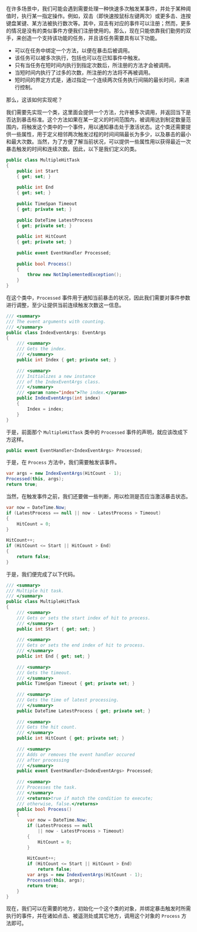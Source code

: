 在许多场景中，我们可能会遇到需要处理一种快速多次触发某事件，并处于某种阈值时，执行某一指定操作。例如，双击（即快速按鼠标左键两次）或更多击、连按键盘某键、某方法被执行数次等。其中，双击有对应的事件可以注册；然而，更多的情况是没有的类似事件方便我们注册使用的。那么，现在只能依靠我们勤劳的双手，来创造一个支持该功能的任务，并且该任务需要具有以下功能。

- 可以在任务中绑定一个方法，以便在暴击后被调用。
- 该任务可以被多次执行，包括也可以在已知事件中触发。
- 只有当任务在短时间内执行到指定次数后，所注册的方法才会被调用。
- 当短时间内执行了过多的次数，所注册的方法将不再被调用。
- 短时间的界定方式是，通过指定一个连续两次任务执行间隔的最长时间，来进行控制。

那么，这该如何实现呢？

我们需要先实现一个类，这里面会提供一个方法，允许被多次调用，并返回当下是否达到暴击标准。这个方法如果在某一定义的时间范围内，被调用达到制定数量范围内，将触发这个类中的一个事件，用以通知暴击处于激活状态。这个类还需要提供一些属性，用于定义相邻两次触发过程的时间间隔最长为多少，以及暴击的最小和最大次数。当然，为了方便了解当前状况，可以提供一些属性用以获得最近一次暴击触发的时间和连续次数。因此，以下是我们定义的类。

```csharp
public class MultipleHitTask
{
    public int Start
    { get; set; }
 
    public int End
    { get; set; }
 
    public TimeSpan Timeout
    { get; private set; }
 
    public DateTime LatestProcess
    { get; private set; }
 
    public int HitCount
    { get; private set; }
 
    public event EventHandler Processed;
 
    public bool Process()
    {
        throw new NotImplementedException();
    }
}
```

在这个类中，`Processed` 事件用于通知当前暴击的状况，因此我们需要对事件参数进行调整，至少让提供当前连续触发次数这一信息。

```csharp
/// <summary>
/// The event arguments with counting.
/// </summary>
public class IndexEventArgs: EventArgs
{
    /// <summary>
    /// Gets the index.
    /// </summary>
    public int Index { get; private set; }
 
    /// <summary>
    /// Initializes a new instance
    /// of the IndexEventArgs class.
    /// </summary>
    /// <param name="index">The index.</param>
    public IndexEventArgs(int index)
    {
        Index = index;
    }
}
```

于是，前面那个 `MultipleHitTask` 类中的 `Processed` 事件的声明，就应该改成下方这样。

```csharp
public event EventHandler<IndexEventArgs> Processed;
```

于是，在 `Process` 方法中，我们需要触发该事件。

```csharp
var args = new IndexEventArgs(HitCount - 1);
Processed(this, args);
return true;
```

当然，在触发事件之前，我们还要做一些判断，用以检测是否应当激活暴击状态。

```csharp
var now = DateTime.Now;
if (LatestProcess == null || now - LatestProcess > Timeout)
{
    HitCount = 0;
}
 
HitCount++;
if (HitCount <= Start || HitCount > End)
{
    return false;
}
```

于是，我们便完成了以下代码。

```csharp
/// <summary>
/// Multiple hit task.
/// </summary>
public class MultipleHitTask
{
    /// <summary>
    /// Gets or sets the start index of hit to process.
    /// </summary>
    public int Start { get; set; }
 
    /// <summary>
    /// Gets or sets the end index of hit to process.
    /// </summary>
    public int End { get; set; }
 
    /// <summary>
    /// Gets the timeout.
    /// </summary>
    public TimeSpan Timeout { get; private set; }
 
    /// <summary>
    /// Gets the time of latest processing.
    /// </summary>
    public DateTime LatestProcess { get; private set; }
 
    /// <summary>
    /// Gets the hit count.
    /// </summary>
    public int HitCount { get; private set; }
 
    /// <summary>
    /// Adds or removes the event handler occured
    /// after processing
    /// </summary>
    public event EventHandler<IndexEventArgs> Processed;
 
    /// <summary>
    /// Processes the task.
    /// </summary>
    /// <returns>true if match the condition to execute;
    /// otherwise, false.</returns>
    public bool Process()
    {
        var now = DateTime.Now;
        if (LatestProcess == null
            || now - LatestProcess > Timeout)
        {
            HitCount = 0;
        }
 
        HitCount++;
        if (HitCount <= Start || HitCount > End)
            return false;
        var args = new IndexEventArgs(HitCount - 1);
        Processed(this, args);
        return true;
    }
}
```

现在，我们可以在需要的地方，初始化一个这个类的对象，并绑定暴击触发时所需执行的事件，并在诸如点击、被遥测处或其它地方，调用这个对象的 `Process` 方法即可。
